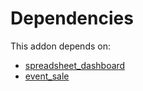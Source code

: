 # Dependencies

This addon depends on:

- [spreadsheet_dashboard](https://github.com/bringout/oca-ocb-report/tree/846a76fd4481817312d04dbc363203087a77734d/odoo-bringout-oca-ocb-spreadsheet_dashboard)
- [event_sale](https://github.com/bringout/oca-ocb-sale/tree/180760d29eed276994d9dc061dc7089d5bfe0014/odoo-bringout-oca-ocb-event_sale)
